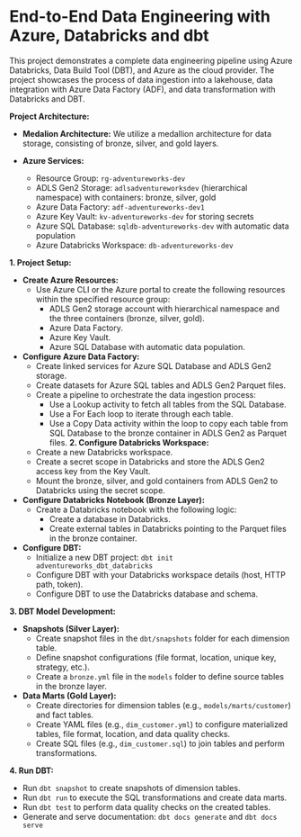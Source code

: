 # End-to-End Data Engineering with Azure, Databricks and dbt

This project demonstrates a complete data engineering pipeline using Azure Databricks, Data Build Tool (DBT), and Azure as the cloud provider. The project showcases the process of data ingestion into a lakehouse, data integration with Azure Data Factory (ADF), and data transformation with Databricks and DBT.

**Project Architecture:**

- **Medalion Architecture:** We utilize a medallion architecture for data storage, consisting of bronze, silver, and gold layers.
- **Azure Services:**

    - Resource Group: `rg-adventureworks-dev` 
    - ADLS Gen2 Storage: `adlsadventureworksdev` (hierarchical namespace) with containers: bronze, silver, gold
    - Azure Data Factory: `adf-adventureworks-dev1`
    - Azure Key Vault: `kv-adventureworks-dev` for storing secrets
    - Azure SQL Database: `sqldb-adventureworks-dev` with automatic data population
    - Azure Databricks Workspace: `db-adventureworks-dev`

**1. Project Setup:**

- **Create Azure Resources:**
    - Use Azure CLI or the Azure portal to create the following resources within the specified resource group:
        - ADLS Gen2 storage account with hierarchical namespace and the three containers (bronze, silver, gold).
        - Azure Data Factory.
        - Azure Key Vault.
        - Azure SQL Database with automatic data population.
- **Configure Azure Data Factory:**
    - Create linked services for Azure SQL Database and ADLS Gen2 storage.
    - Create datasets for Azure SQL tables and ADLS Gen2 Parquet files.
    - Create a pipeline to orchestrate the data ingestion process:
        - Use a Lookup activity to fetch all tables from the SQL Database.
        - Use a For Each loop to iterate through each table.
        - Use a Copy Data activity within the loop to copy each table from SQL Database to the bronze container in ADLS Gen2 as Parquet files.
**2. Configure Databricks Workspace:**
    - Create a new Databricks workspace.
    - Create a secret scope in Databricks and store the ADLS Gen2 access key from the Key Vault.
    - Mount the bronze, silver, and gold containers from ADLS Gen2 to Databricks using the secret scope.
- **Configure Databricks Notebook (Bronze Layer):**
    - Create a Databricks notebook with the following logic:
        - Create a database in Databricks.
        - Create external tables in Databricks pointing to the Parquet files in the bronze container.
- **Configure DBT:**
    - Initialize a new DBT project: `dbt init adventureworks_dbt_databricks`
    - Configure DBT with your Databricks workspace details (host, HTTP path, token).
    - Configure DBT to use the Databricks database and schema.

**3. DBT Model Development:**

- **Snapshots (Silver Layer):**
    - Create snapshot files in the `dbt/snapshots` folder for each dimension table.
    - Define snapshot configurations (file format, location, unique key, strategy, etc.).
    - Create a `bronze.yml` file in the `models` folder to define source tables in the bronze layer.
- **Data Marts (Gold Layer):**
    - Create directories for dimension tables (e.g., `models/marts/customer`) and fact tables.
    - Create YAML files (e.g., `dim_customer.yml`) to configure materialized tables, file format, location, and data quality checks.
    - Create SQL files (e.g., `dim_customer.sql`) to join tables and perform transformations.

**4. Run DBT:**

- Run `dbt snapshot` to create snapshots of dimension tables.
- Run `dbt run` to execute the SQL transformations and create data marts.
- Run `dbt test` to perform data quality checks on the created tables.
- Generate and serve documentation: `dbt docs generate` and `dbt docs serve`
